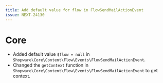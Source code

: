 ```yaml
---
title: Add default value for flow in FlowSendMailActionEvent
issue: NEXT-24130
---
```

# Core
* Added default value `$flow = null` in `Shopware\Core\Content\Flow\Events\FlowSendMailActionEvent`.
* Changed the `getContext` function in `Shopware\Core\Content\Flow\Events\FlowSendMailActionEvent` to get context.
